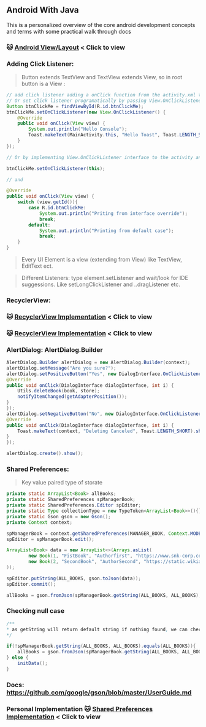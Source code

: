 ## Android With Java
This is a personalized overview of the core android development concepts and terms with some practical walk through docs

### :cat: [Android View/Layout](./android-view-cheat.md) < Click to view

### Adding Click Listener:
> Button extends TextView and TextView extends View, so in root button is a View :

```java
// add click listener adding a onClick function from the activity.xml to activity.java
// Or set click listener programatically by passing View.OnClickListener interface
Button btnClickMe = findViewById(R.id.btnClickMe);
btnClickMe.setOnClickListener(new View.OnClickListener() {
    @Override
    public void onClick(View view) {
        System.out.println("Hello Console");
        Toast.makeText(MainActivity.this, "Hello Toast", Toast.LENGTH_SHORT).show();
    }
});

// Or by implementing View.OnClickListener interface to the activity and overriding the method and setting the click listener on that method by

btnClickMe.setOnClickListener(this);

// and

@Override
public void onClick(View view) {
    switch (view.getId()){
        case R.id.btnClickMe:
            System.out.println("Priting from interface override");
            break;
        default:
            System.out.println("Printing from default case");
            break;
    }
}
```
> Every UI Element is a view (extending from View) like TextView, EditText ect.

> Different Listeners: type element.setListener and wait/look for IDE suggessions. Like setLongClickListener and ..dragListener etc.

### RecyclerView:
### :cat: [RecyclerView Implementation](./AndroidRecyclerView/README.md) < Click to view
### :cat: [RecyclerView Implementation](./BookManagerAndroid//README.md) < Click to view

### AlertDialog: AlertDialog.Builder
```java
AlertDialog.Builder alertDialog = new AlertDialog.Builder(context);
alertDialog.setMessage("Are you sure?");
alertDialog.setPositiveButton("Yes", new DialogInterface.OnClickListener() {
@Override
public void onClick(DialogInterface dialogInterface, int i) {
    Utils.deleteBook(book, store);
    notifyItemChanged(getAdapterPosition());
}
});
alertDialog.setNegativeButton("No", new DialogInterface.OnClickListener() {
@Override
public void onClick(DialogInterface dialogInterface, int i) {
    Toast.makeText(context, "Deleting Canceled", Toast.LENGTH_SHORT).show();
}
});

alertDialog.create().show();
```


### Shared Preferences:
> Key value paired type of storate

```java
private static ArrayList<Book> allBooks;
private static SharedPreferences spManagerBook;
private static SharedPreferences.Editor spEditor;
private static Type collectionType = new TypeToken<ArrayList<Book>>(){}.getType();
private static Gson gson = new Gson();
private Context context;

spManagerBook = context.getSharedPreferences(MANAGER_BOOK, Context.MODE_PRIVATE);
spEditor = spManagerBook.edit();

ArrayList<Book> data = new ArrayList<>(Arrays.asList(
        new Book(1, "FistBook", "Authorfirst", "https://www.snk-corp.co.jp/us/games/kof-xv/characters/img/character_kula.png", "small description", "This is long Description", 100),
        new Book(2, "SecondBook", "AuthorSecond", "https://static.wikia.nocookie.net/snk/images/4/47/Kof_xv_iori_render.png", "small description", "This is long Description", 100)
));

spEditor.putString(ALL_BOOKS, gson.toJson(data));
spEditor.commit();

allBooks = gson.fromJson(spManagerBook.getString(ALL_BOOKS, ALL_BOOKS), collectionType);
```

### Checking null case
```java
/**
* as getString will return default string if nothing found, we can check that for null/errors case
*/

if(!spManagerBook.getString(ALL_BOOKS, ALL_BOOKS).equals(ALL_BOOKS)){
    allBooks = gson.fromJson(spManagerBook.getString(ALL_BOOKS, ALL_BOOKS), collectionType);
} else {
    initData();
}
```

### Docs: https://github.com/google/gson/blob/master/UserGuide.md

### Personal Implementation :cat: [Shared Preferences Implementation](./StorageAnimationWebview/app/src/main/java/com/websolverpro/bookmanagerandroid/Utils.java) < Click to view